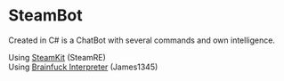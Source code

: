 # SteamBot
Created in C# is a ChatBot with several commands and own intelligence.

Using <a href="https://github.com/SteamRE/SteamKit">SteamKit</a> (SteamRE)<br>
Using <a href="ttps://github.com/james1345-1/Brainfuck">Brainfuck Interpreter</a> (James1345)
